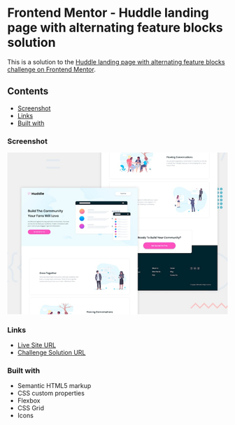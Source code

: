 # Frontend Mentor - Huddle landing page with alternating feature blocks solution

This is a solution to the [Huddle landing page with alternating feature blocks challenge on Frontend Mentor](https://www.frontendmentor.io/challenges/huddle-landing-page-with-alternating-feature-blocks-5ca5f5981e82137ec91a5100).

## Contents

- [Screenshot](#screenshot)
- [Links](#links)
- [Built with](#built-with)

### Screenshot

![alt text](design/desktop-preview.jpg)

### Links

- [Live Site URL](https://debabratabanik.github.io/huddle-landing-page-with-alternating-feature-blocks/)
- [Challenge Solution URL](https://www.frontendmentor.io/solutions/huddle-landing-page-with-alternating-feature-blocks-nPGxKuVi0w)

### Built with

- Semantic HTML5 markup
- CSS custom properties
- Flexbox
- CSS Grid
- Icons
